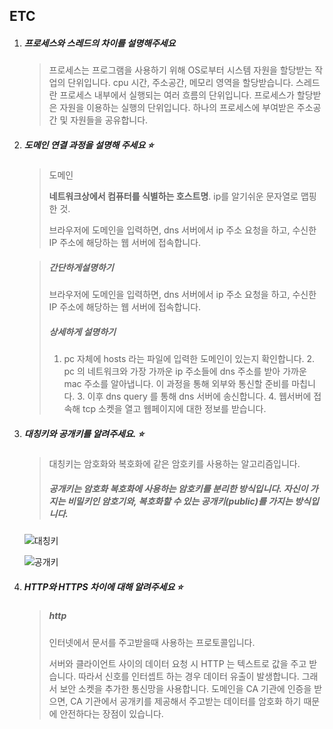 ## ETC

1. ##### 프로세스와 스레드의 차이를 설명해주세요

   > 프로세스는 프로그램을 사용하기 위해 OS로부터 시스템 자원을 할당받는 작업의 단위입니다. cpu 시간, 주소공간, 메모리 영역을 할당받습니다. 스레드란 프로세스 내부에서 실행되는 여러 흐름의 단위입니다. 프로세스가 할당받은 자원을 이용하는 실행의 단위입니다. 하나의 프로세스에 부여받은 주소공간 및 자원들을 공유합니다.

2. ##### 도메인 연결 과정을 설명해 주세요 ⭐️

   > 도메인
   >
   > **네트워크상에서 컴퓨터를 식별하는 호스트명**. ip를 알기쉬운 문자열로 맵핑한 것. 
   >
   > 브라우저에 도메인을 입력하면, dns 서버에서 ip 주소 요청을 하고, 수신한 IP 주소에 해당하는 웹 서버에 접속합니다. 

   > ##### 간단하게설명하기 
   >
   > 브라우저에 도메인을 입력하면, dns 서버에서 ip 주소 요청을 하고, 수신한 IP 주소에 해당하는 웹 서버에 접속합니다. 
   >
   > ##### 상세하게 설명하기
   >
   > 1. pc 자체에 hosts 라는 파일에 입력한 도메인이 있는지 확인합니다. 2. pc 의 네트워크와 가장 가까운 ip 주소들에 dns 주소를 받아 가까운 mac 주소를 알아냅니다. 이 과정을 통해 외부와 통신할 준비를 마칩니다. 3. 이후 dns query 를 통해 dns 서버에 송신합니다. 4. 웹서버에 접속해 tcp 소켓을 열고 웹페이지에 대한 정보를 받습니다.

3. ##### 대칭키와 공개키를 알려주세요. ⭐️

   > 대칭키는 암호화와 복호화에 같은 암호키를 사용하는 알고리즘입니다.
   >
   > ##### 공개키는 암호화 복호화에 사용하는 암호키를 분리한 방식입니다. 자신이 가지는 비밀키인 암호기와, 복호화할 수 있는 공개키(public)를 가지는 방식입니다.

   ![대칭키](https://t1.daumcdn.net/cfile/tistory/2168D83F587B369B26)



   ![공개키](https://t1.daumcdn.net/cfile/tistory/242B243B587B395323)


4. ##### HTTP와 HTTPS 차이에 대해 알려주세요 ⭐️

   > ##### http 
   >
   > 인터넷에서 문서를 주고받을때 사용하는 프로토콜입니다.
   >
   > 서버와 클라이언트 사이의 데이터 요청 시  HTTP 는 텍스트로 값을 주고 받습니다. 따라서 신호를 인터셉트 하는 경우 데이터 유출이 발생합니다. 그래서 보안 소켓을 추가한 통신망을 사용합니다. 도메인을 CA 기관에 인증을 받으면, CA 기관에서 공개키를 제공해서 주고받는 데이터를 암호화 하기 때문에 안전하다는 장점이 있습니다. 